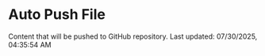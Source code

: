 # Auto Push File

Content that will be pushed to GitHub repository.
Last updated: 07/30/2025, 04:35:54 AM